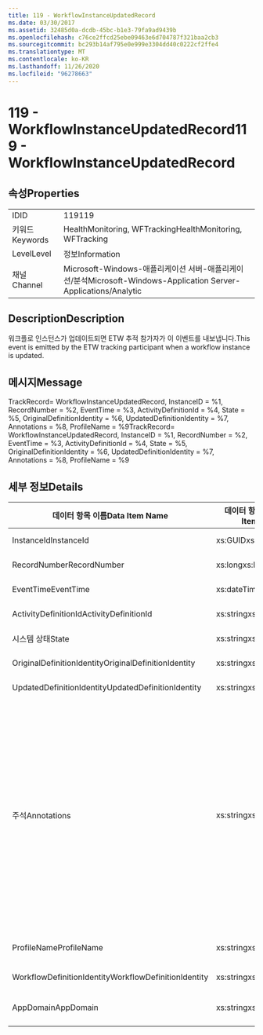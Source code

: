```yaml
---
title: 119 - WorkflowInstanceUpdatedRecord
ms.date: 03/30/2017
ms.assetid: 32485d0a-dcdb-45bc-b1e3-79fa9ad9439b
ms.openlocfilehash: c76ce2ffcd25ebe09463e6d704787f321baa2cb3
ms.sourcegitcommit: bc293b14af795e0e999e3304dd40c0222cf2ffe4
ms.translationtype: MT
ms.contentlocale: ko-KR
ms.lasthandoff: 11/26/2020
ms.locfileid: "96278663"
---
```

# <a name="119---workflowinstanceupdatedrecord"></a><span data-ttu-id="c5981-102">119 - WorkflowInstanceUpdatedRecord</span><span class="sxs-lookup"><span data-stu-id="c5981-102">119 - WorkflowInstanceUpdatedRecord</span></span>

## <a name="properties"></a><span data-ttu-id="c5981-103">속성</span><span class="sxs-lookup"><span data-stu-id="c5981-103">Properties</span></span>  
  
|||  
|-|-|  
|<span data-ttu-id="c5981-104">ID</span><span class="sxs-lookup"><span data-stu-id="c5981-104">ID</span></span>|<span data-ttu-id="c5981-105">119</span><span class="sxs-lookup"><span data-stu-id="c5981-105">119</span></span>|  
|<span data-ttu-id="c5981-106">키워드</span><span class="sxs-lookup"><span data-stu-id="c5981-106">Keywords</span></span>|<span data-ttu-id="c5981-107">HealthMonitoring, WFTracking</span><span class="sxs-lookup"><span data-stu-id="c5981-107">HealthMonitoring, WFTracking</span></span>|  
|<span data-ttu-id="c5981-108">Level</span><span class="sxs-lookup"><span data-stu-id="c5981-108">Level</span></span>|<span data-ttu-id="c5981-109">정보</span><span class="sxs-lookup"><span data-stu-id="c5981-109">Information</span></span>|  
|<span data-ttu-id="c5981-110">채널</span><span class="sxs-lookup"><span data-stu-id="c5981-110">Channel</span></span>|<span data-ttu-id="c5981-111">Microsoft-Windows-애플리케이션 서버-애플리케이션/분석</span><span class="sxs-lookup"><span data-stu-id="c5981-111">Microsoft-Windows-Application Server-Applications/Analytic</span></span>|  
  
## <a name="description"></a><span data-ttu-id="c5981-112">Description</span><span class="sxs-lookup"><span data-stu-id="c5981-112">Description</span></span>  

 <span data-ttu-id="c5981-113">워크플로 인스턴스가 업데이트되면 ETW 추적 참가자가 이 이벤트를 내보냅니다.</span><span class="sxs-lookup"><span data-stu-id="c5981-113">This event is emitted by the ETW tracking participant when a workflow instance is updated.</span></span>  
  
## <a name="message"></a><span data-ttu-id="c5981-114">메시지</span><span class="sxs-lookup"><span data-stu-id="c5981-114">Message</span></span>  

 <span data-ttu-id="c5981-115">TrackRecord= WorkflowInstanceUpdatedRecord, InstanceID = %1, RecordNumber = %2, EventTime = %3, ActivityDefinitionId = %4, State = %5, OriginalDefinitionIdentity = %6, UpdatedDefinitionIdentity = %7, Annotations = %8, ProfileName = %9</span><span class="sxs-lookup"><span data-stu-id="c5981-115">TrackRecord= WorkflowInstanceUpdatedRecord, InstanceID = %1, RecordNumber = %2, EventTime = %3, ActivityDefinitionId = %4, State = %5, OriginalDefinitionIdentity = %6, UpdatedDefinitionIdentity = %7, Annotations = %8, ProfileName = %9</span></span>  
  
## <a name="details"></a><span data-ttu-id="c5981-116">세부 정보</span><span class="sxs-lookup"><span data-stu-id="c5981-116">Details</span></span>  
  
|<span data-ttu-id="c5981-117">데이터 항목 이름</span><span class="sxs-lookup"><span data-stu-id="c5981-117">Data Item Name</span></span>|<span data-ttu-id="c5981-118">데이터 항목 형식</span><span class="sxs-lookup"><span data-stu-id="c5981-118">Data Item Type</span></span>|<span data-ttu-id="c5981-119">Description</span><span class="sxs-lookup"><span data-stu-id="c5981-119">Description</span></span>|  
|--------------------|--------------------|-----------------|  
|<span data-ttu-id="c5981-120">InstanceId</span><span class="sxs-lookup"><span data-stu-id="c5981-120">InstanceId</span></span>|<span data-ttu-id="c5981-121">xs:GUID</span><span class="sxs-lookup"><span data-stu-id="c5981-121">xs:GUID</span></span>|<span data-ttu-id="c5981-122">워크플로의 인스턴스 ID</span><span class="sxs-lookup"><span data-stu-id="c5981-122">The instance id for the workflow</span></span>|  
|<span data-ttu-id="c5981-123">RecordNumber</span><span class="sxs-lookup"><span data-stu-id="c5981-123">RecordNumber</span></span>|<span data-ttu-id="c5981-124">xs:long</span><span class="sxs-lookup"><span data-stu-id="c5981-124">xs:long</span></span>|<span data-ttu-id="c5981-125">내보낸 레코드의 시퀀스 번호</span><span class="sxs-lookup"><span data-stu-id="c5981-125">The sequence number of the emitted record</span></span>|  
|<span data-ttu-id="c5981-126">EventTime</span><span class="sxs-lookup"><span data-stu-id="c5981-126">EventTime</span></span>|<span data-ttu-id="c5981-127">xs:dateTime</span><span class="sxs-lookup"><span data-stu-id="c5981-127">xs:dateTime</span></span>|<span data-ttu-id="c5981-128">이벤트를 내보낸 시간(UTC)</span><span class="sxs-lookup"><span data-stu-id="c5981-128">The time in UTC when the event was emitted</span></span>|  
|<span data-ttu-id="c5981-129">ActivityDefinitionId</span><span class="sxs-lookup"><span data-stu-id="c5981-129">ActivityDefinitionId</span></span>|<span data-ttu-id="c5981-130">xs:string</span><span class="sxs-lookup"><span data-stu-id="c5981-130">xs:string</span></span>|<span data-ttu-id="c5981-131">워크플로의 루트 활동 이름</span><span class="sxs-lookup"><span data-stu-id="c5981-131">The name of the root activity in the workflow</span></span>|  
|<span data-ttu-id="c5981-132">시스템 상태</span><span class="sxs-lookup"><span data-stu-id="c5981-132">State</span></span>|<span data-ttu-id="c5981-133">xs:string</span><span class="sxs-lookup"><span data-stu-id="c5981-133">xs:string</span></span>|<span data-ttu-id="c5981-134">워크플로의 현재 상태</span><span class="sxs-lookup"><span data-stu-id="c5981-134">The current state of the Workflow.</span></span>|  
|<span data-ttu-id="c5981-135">OriginalDefinitionIdentity</span><span class="sxs-lookup"><span data-stu-id="c5981-135">OriginalDefinitionIdentity</span></span>|<span data-ttu-id="c5981-136">xs:string</span><span class="sxs-lookup"><span data-stu-id="c5981-136">xs:string</span></span>|<span data-ttu-id="c5981-137">원래 워크플로 정의 ID입니다.</span><span class="sxs-lookup"><span data-stu-id="c5981-137">The original workflow definition id</span></span>|  
|<span data-ttu-id="c5981-138">UpdatedDefinitionIdentity</span><span class="sxs-lookup"><span data-stu-id="c5981-138">UpdatedDefinitionIdentity</span></span>|<span data-ttu-id="c5981-139">xs:string</span><span class="sxs-lookup"><span data-stu-id="c5981-139">xs:string</span></span>|<span data-ttu-id="c5981-140">업로드된 워크플로 정의 ID입니다.</span><span class="sxs-lookup"><span data-stu-id="c5981-140">The updated workflow definition id</span></span>|  
|<span data-ttu-id="c5981-141">주석</span><span class="sxs-lookup"><span data-stu-id="c5981-141">Annotations</span></span>|<span data-ttu-id="c5981-142">xs:string</span><span class="sxs-lookup"><span data-stu-id="c5981-142">xs:string</span></span>|<span data-ttu-id="c5981-143">이 이벤트에 추가된 주석입니다.</span><span class="sxs-lookup"><span data-stu-id="c5981-143">The annotations that were added to this event.</span></span> <span data-ttu-id="c5981-144">값은 xml 요소에 a 형식으로 저장 됩니다 \<items> \< item name = "annotationName" type="System.String"> \</item> \</items> .</span><span class="sxs-lookup"><span data-stu-id="c5981-144">The values are stored in an xml element in the format \<items>\< item name = "annotationName" type="System.String">annotationValue\</item>\</items>.</span></span> <span data-ttu-id="c5981-145">주석을 지정 하지 않으면 문자열에가 포함 \<items/> 됩니다.</span><span class="sxs-lookup"><span data-stu-id="c5981-145">If no annotations are specified then the string contains \<items/>.</span></span> <span data-ttu-id="c5981-146">ETW 이벤트 크기는 ETW 버퍼 크기 또는 ETW 이벤트의 최대 페이로드에 따라 제한됩니다.</span><span class="sxs-lookup"><span data-stu-id="c5981-146">The ETW event size is limited by the ETW buffer size or the max payload for an ETW event.</span></span> <span data-ttu-id="c5981-147">이벤트 크기가 ETW 제한을 초과 하면 주석을 삭제 하 고 주석 값을 ...로 대체 하 여 이벤트를 자릅니다. \<items> \</items></span><span class="sxs-lookup"><span data-stu-id="c5981-147">If the size of the event exceeds the ETW limits, then the event is truncated by dropping the annotations and replacing the annotation value with \<items>...\</items>.</span></span>|  
|<span data-ttu-id="c5981-148">ProfileName</span><span class="sxs-lookup"><span data-stu-id="c5981-148">ProfileName</span></span>|<span data-ttu-id="c5981-149">xs:string</span><span class="sxs-lookup"><span data-stu-id="c5981-149">xs:string</span></span>|<span data-ttu-id="c5981-150">이 이벤트를 내보낸 이름 또는 추적 프로필</span><span class="sxs-lookup"><span data-stu-id="c5981-150">The name or the tracking profile that resulted in this event being emitted</span></span>|  
|<span data-ttu-id="c5981-151">WorkflowDefinitionIdentity</span><span class="sxs-lookup"><span data-stu-id="c5981-151">WorkflowDefinitionIdentity</span></span>|<span data-ttu-id="c5981-152">xs:string</span><span class="sxs-lookup"><span data-stu-id="c5981-152">xs:string</span></span>|<span data-ttu-id="c5981-153">워크플로 정의 ID입니다.</span><span class="sxs-lookup"><span data-stu-id="c5981-153">The workflow definition id</span></span>|  
|<span data-ttu-id="c5981-154">AppDomain</span><span class="sxs-lookup"><span data-stu-id="c5981-154">AppDomain</span></span>|<span data-ttu-id="c5981-155">xs:string</span><span class="sxs-lookup"><span data-stu-id="c5981-155">xs:string</span></span>|<span data-ttu-id="c5981-156">AppDomain.CurrentDomain.FriendlyName에서 반환되는 문자열입니다.</span><span class="sxs-lookup"><span data-stu-id="c5981-156">The string returned by AppDomain.CurrentDomain.FriendlyName.</span></span>|

